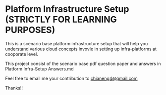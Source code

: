 # Platform Infrastructure Setup (STRICTLY FOR LEARNING PURPOSES)
This is a scenario base platform infrastructure setup that will help you understand various cloud concepts invovle in setting up infra-platforms at cooporate level.

This project consist of the scenario base pdf question paper and answers in Platform Infra-Setup Answers.md

Feel free to email me your contribution to chianeng4@gmail.com


Thanks!!
